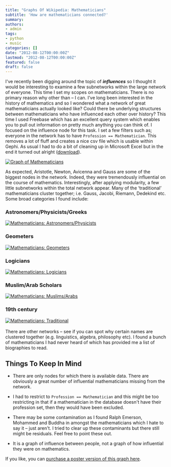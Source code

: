 ```yaml
---
title: "Graphs Of Wikipedia: Mathematicians"
subtitle: 'How are mathematicians connected?'
summary: 
authors:
- admin
tags:
- python
- music
categories: []
date: "2012-08-12T00:00:00Z"
lastmod: "2012-08-12T00:00:00Z"
featured: false
draft: false
---
```




I've recently been digging around the topic of ***influences*** so I thought it would be interesting to examine a few subnetworks within the large network of everyone. This time I set my scopes on mathematicians. There is no primary reason why other than – I can. I’ve long been interested in the history of mathematics and so I wondered what a network of great mathematicians actually looked like? Could there be underlying structures between mathematicians who have influenced each other over history? This time I used Freebase which has an excellent query system which enables you to pull out information on pretty much anything you can think of. I focused on the influence node for this task. I set a few filters such as; everyone in the network has to have `Profession == Mathematician`. This removes a lot of fluff and creates a nice csv file which is usable within Gephi. As usual I had to do a bit of cleaning up in Microsoft Excel but in the end it turned out alright ([download](/images/blog/wikipedia/mathematicians.png)).

[![Graph of Mathematicians](/images/blog/wikipedia/mathematicians.png)](/images/blog/wikipedia/mathematicians.png)

As expected, Aristotle, Newton, Avicenna and Gauss are some of the biggest nodes in the network. Indeed, they were tremendously influential on the course of mathematics.
Interestingly, after applying modularity, a few little subnetworks within the total network appear. Many of the ‘traditional’ mathematicians cluster together; i.e. Gauss, Jacobi, Riemann, Dedekind etc. Some broad categories I found include:

### Astronomers/Physicists/Greeks

[![Mathematicians: Astronomers/Physicists](/images/blog/wikipedia/astronomers-physicists.png)](/images/blog/wikipedia/astronomers-physicists.png)

### Geometers
[![Mathematicians: Geometers](/images/blog/wikipedia/geometers.png)](/images/blog/wikipedia/geometers.png)

### Logicians
[![Mathematicians: Logicians](/images/blog/wikipedia/Logicians.png)](/images/blog/wikipedia/Logicians.png)

### Muslim/Arab Scholars
[![Mathematicians: Muslims/Arabs](/images/blog/wikipedia/muslim-arab_mathematicians.png)](/images/blog/wikipedia/muslim-arab_mathematicians.png)

### 19th century
[![Mathematicians: Traditional](/images/blog/wikipedia/traditional_mathematicians.png)](/images/blog/wikipedia/traditional_mathematicians.png)
<br/> 
<br/>
There are other networks – see if you can spot why certain names are clustered together (e.g. linguistics, algebra, philosophy etc). I found a bunch of mathematicians I had never heard of which has provided me a list of biographies to read.

## Things To Keep In Mind

* There are only nodes for which there is available data. There are obviously a great number of influential mathematicians missing from the network.

* I had to restrict to `Profession == Mathematician` and this might be too restricting in that if a mathematician in the database doesn't have their profession set, then they would have been excluded.

* There may be some contamination as I found Ralph Emerson, Mohammed and Buddha in amongst the mathematicians which I hate to say it – just aren't. I tried to clear up these contaminants but there still might be residuals. Feel free to point these out.

* It is a graph of influence between people, not a graph of how influential they were on mathematics.

If you like, you can [purchase a poster version of this graph here](http://www.redbubble.com/people/griffsgraphs/works/9087956-the-graph-of-mathematicians?p=poster).
